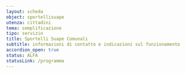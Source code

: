 ```yaml
---
layout: scheda
object: sportellisuape
utenza: cittadini
tema: semplificazione
tipo: servizio
title: Sportelli Suape Comunali
subtitle: informazioni di contatto e indicazioni sul funzionamento
accordion_open: true
status: ALFA
statusLink: /programma
---
```

